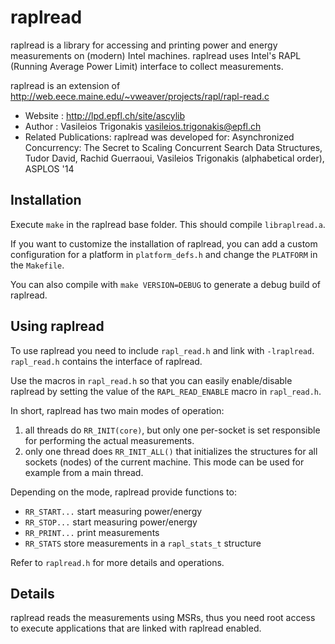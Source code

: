 raplread
========

raplread is a library for accessing and printing power and energy measurements on (modern) Intel machines. raplread uses Intel's RAPL (Running Average Power Limit) interface to collect measurements.

raplread is an extension of http://web.eece.maine.edu/~vweaver/projects/rapl/rapl-read.c

* Website             : http://lpd.epfl.ch/site/ascylib
* Author              : Vasileios Trigonakis <vasileios.trigonakis@epfl.ch>
* Related Publications: raplread was developed for:
  Asynchronized Concurrency: The Secret to Scaling Concurrent Search Data Structures,
  Tudor David, Rachid Guerraoui, Vasileios Trigonakis (alphabetical order),
  ASPLOS '14


Installation
------------

Execute `make` in the raplread base folder.
This should compile `libraplread.a`.

If you want to customize the installation of raplread, you can add a custom configuration for a platform in `platform_defs.h` and change the `PLATFORM` in the `Makefile`.

You can also compile with `make VERSION=DEBUG` to generate a debug build of raplread.

Using raplread
--------------

To use raplread you need to include `rapl_read.h` and link with `-lraplread`.
`rapl_read.h` contains the interface of raplread.

Use the macros in `rapl_read.h` so that you can easily enable/disable raplread by setting the value of the `RAPL_READ_ENABLE` macro in `rapl_read.h`.

In short, raplread has two main modes of operation:
   1. all threads do `RR_INIT(core)`, but only one per-socket is set responsible for performing the actual measurements.
   2. only one thread does `RR_INIT_ALL()` that initializes the structures for all sockets (nodes) of the current machine. This mode can be used for example from a main thread.

Depending on the mode, raplread provide functions to:
   * `RR_START...` start measuring power/energy
   * `RR_STOP...` start measuring power/energy
   * `RR_PRINT...` print measurements
   * `RR_STATS` store measurements in a `rapl_stats_t` structure

Refer to `raplread.h` for more details and operations. 

Details
-------

raplread reads the measurements using MSRs, thus you need root access to execute applications that are linked with raplread enabled.